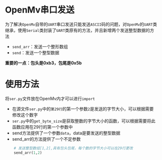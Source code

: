 # OpenMv串口发送

为了解决`OpenMv`自带的`UART`串口发送只能发送`ASCII`码的问题，对`OpenMv`的`UART`类继承，使用`Serial`类封装了`UART`类原有的方法，并且新增两个发送整型数据的方法

- `send_arr`：发送一个整形数组
- `send`：发送一个整型数据

**重要的一点：包头是0xb3，包尾是0x5b**

# 使用方法

将`ser.py`文件放在OpenMv内才可以进行`import`

- 在源文件`ser.py`中的`第29行`的第一个参数`2`是发送的字节大小，可以根据需要修改这个数字
- `ser.py`中的`get_byte_size`是获取整数的字节大小的函数，可以根据需要将此函数应用在29行的第一个参数中
- send方法提供了一个参数`data`，data是要发送的整型数据
- send_arr的方法提供了一个不定参数

```python
	# 发送整型数组[1,2],具有包头包尾，每个数的字节大小可以在29行更改	
    send_arr(1,2)
```

